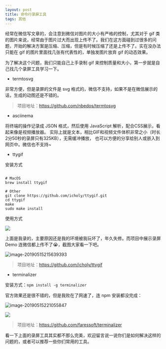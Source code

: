 ```yaml
---
layout: post
title: 命令行录屏工具
tags: 其他
---
```


经常在微信写文章的，会注意到微信对图片的大小有严格的控制，尤其对于 gif 类的图片来说，经常由于图片过大而出现上传不了。我们在这方面碰到过很多的问题，开始的解决方案是压缩、压缩，但是有时候压缩了还是上传不了。实在没办法只能在 gif 的图片里面找几张有代表性的，单独发图片放弃 gif 的动态效果。

为了解决这个问题，我们只能自己上手录制 gif 来控制质量和大小，第一步就是自己找几个录屏工具学习一下。

* termtosvg

非常方便，但是录屏的文件是 svg 格式的，微信不支持，如果不是在微信展示的话，生成的动图还是不错的。

> 项目地址：<https://github.com/nbedos/termtosvg>



* asciinema

将终端的操作记录成 JSON 格式，然后使用 JavaScript 解析，配合CSS展示，看起来像是视频播放器。
实际上就是文本，相比GIF和视频文件体积非常之小（时长2分50秒的录屏只有325KB），无需缓冲播放，
也可以方便的分享给别人或嵌入到网页中。微信也不支持~



* ttygif

安装方式

```shell

# MacOS 
brew install ttygif
  
# Other
git clone https://github.com/icholy/ttygif.git
cd ttygif
make
sudo make install
```

使用方式

![](https://7465-test-3c9b5e-1258459492.tcb.qcloud.la/GitHub%E7%B2%BE%E9%80%89/tty.gif)

上面是我录的，主要原因还是我的环境被我玩坏了，年久失修。而项目中展示录屏 Demo 连微信都上传不了😭，截图大家看一下吧。

![image-20190515215639393](https://7465-test-3c9b5e-1258459492.tcb.qcloud.la/GitHub%E7%B2%BE%E9%80%89/ttyfig-demo.png)

> 项目地址：https://github.com/icholy/ttygif



* terminalizer

安装方式：`npm install -g terminalizer`

官方效果还是很不错的，但是我败在了网速了，连 npm 安装都没完成：

![image-20190515221055847](https://7465-test-3c9b5e-1258459492.tcb.qcloud.la/GitHub%E7%B2%BE%E9%80%89/download-slow.png)

![](https://7465-test-3c9b5e-1258459492.tcb.qcloud.la/GitHub%E7%B2%BE%E9%80%89/install-dl.gif)

> 项目地址：<https://github.com/faressoft/terminalizer>

看一下上面的录屏工具其实都不那么完美，欢迎留言说一说你们是如何解决这样的问题的，或者可以推荐一些你们常用的工具。